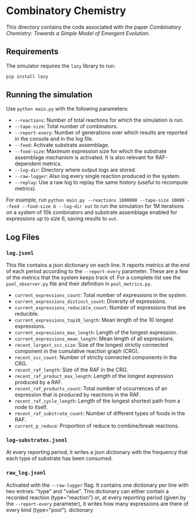 # Combinatory Chemistry

This directory contains the code associated with the paper _Combinatory Chemistry:
Towards a Simple Model of Emergent Evolution_.

## Requirements

The simulator requires the `lazy` library to run:

```bash
pip install lazy
```

## Running the simulation

Use `python main.py` with the following parameters:

- `--reactions`: Number of total reactions for which the simulation is run.
- `--tape-size`: Total number of combinators.
- `--report-every`: Number of generations over which results are reported in the console and in the log file.
- `--feed`: Activate substrate assemblage.
- `--food-size`: Maximum expression size for which the substrate assemblage mechanism is activated. It is also relevant for RAF-dependent metrics.
- `--log-dir`: Directory where output logs are stored.
- `--raw-logger`: Also log every single reaction produced in the system.
- `--replay`: Use a raw log to replay the same history (useful to recompute metrics).

For example, run `python main.py --reactions 1000000 --tape-size 10000 --feed --food-size 6 --log-dir out` to run the simulation for 1M iterations on a system of 10k combinators and substrate assemblage enabled for expressions up to size 6, saving results to `out`.

## Log Files

### `log.jsonl`

This file contains a json dictionary on each line. It reports metrics
at the end of each period according to the `--report-every` parameter.
These are a few of the metrics that the system keeps track of. For a complete list
see the `pool_observer.py` file and their definition in `pool_metrics.py`.

- `current_expressions_count`: Total number of expressions in the system.
- `current_expressions_distinct_count`: Diversity of expressions.
- `current_expressions_reducible_count`: Number of expressions that are reducible.
- `current_expressions_top10_length`: Mean length of the 10 longest expressions.
- `current_expressions_max_length`: Length of the longest expression.
- `current_expressions_mean_length`: Mean length of all expressions.
- `recent_largest_scc_size`: Size of the longest strictly connected component in the cumulative reaction graph (CRG).
- `recent_scc_count`: Number of strictly connected components in the CRG.
- `recent_raf_length`: Size of the RAF in the CRG.
- `recent_raf_product_max_length`: Length of the longest expression produced by a RAF.
- `recent_raf_products_count`: Total number of occurrences of an expression that is produced by reactions in the RAF.
- `recent_raf_cycle_length`: Length of the longest shortest path from a node to itself.
- `recent_raf_substrate_count`: Number of different types of foods in the RAF.
- `current_p_reduce`: Proportion of reduce to combine/break reactions.

### `log-substrates.jsonl`

At every reporting period, it writes a json dictionary with the frequency that
each type of substrate has been consumed.

### `raw_log.jsonl`

Activated with the `--raw-logger` flag. It contains one dictionary per line
with two entries: "type" and "value". This dictionary can either contain
a recorded reaction (type="reaction") or, at every reporting period (given 
by the `--report-every` parameter), it writes how many expressions are there
of every kind (type="pool").
dictionary
